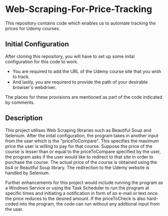 # Web-Scraping-For-Price-Tracking
This repository contains code which enables us to automate tracking the prices for Udemy courses. 

## Initial Configuration ##
After cloning this repository, you will have to set up some inital configuration for this code to work. 
* You are required to add the URL of the Udemy course site that you wish to track. 
* And lastly, you are requirerd to provide the path of your desirable browser's webdriver.

The places for these provisions are mentioned as part of the code indicated by comments.

## Description ## 
This project utilises Web Scraping libraries such as Beautiful Soup and Selenium. After the inital configuration, the program takes in another input from the user which is the "priceToCompare". This specifies the maximum price the user is willing to pay for that course. Suppose the price of the course is lesser than or equal to the priceToCompare specified by the user, the program asks if the user would like to redirect to that site in order to purchase the course. The actual price of the course is obtained using the bs4 or Beautiful Soup library. The redirection to the Udemy website is handled by Selenium. 

Further enhancements for this project would include running the program as a Windows Service or using the Task Scheduler to run the program at specific times and initiating a notification in form of an e-mail or text once the price reduces to the desired amount. If the priceToCheck is also hard-coded into the program, the code can run without any addtional input from the user. 
